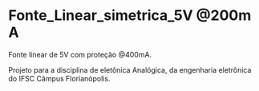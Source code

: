 # Fonte_Linear_simetrica_5V @200m A

Fonte linear de 5V com proteção @400mA.

Projeto para a disciplina de eletônica Analógica, da engenharia eletrônica do IFSC Câmpus Florianópolis.
